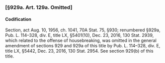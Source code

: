 ### [§929a. Art. 129a. Omitted] ###

#### Codification ####

Section, act Aug. 10, 1956, ch. 1041, 70A Stat. 75, §930; renumbered §929a, Pub. L. 114–328, div. E, title LX, §5401(10), Dec. 23, 2016, 130 Stat. 2939, which related to the offense of housebreaking, was omitted in the general amendment of sections 929 and 929a of this title by Pub. L. 114–328, div. E, title LX, §5442, Dec. 23, 2016, 130 Stat. 2954. See section 929(b) of this title.